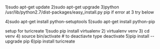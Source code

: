 1)sudo apt-get update
2)sudo apt-get upgrade
3)python /usr/lib/python2.7/dist-packages/easy_install.py pip
if error at 3 try below

4)sudo apt-get install python-setuptools
5)sudo apt-get install python-pip



setup for turicreate
1)sudo pip install virtualenv
2) virtualenv venv
3) cd venv
4) source bin/activate    # to deactiavte type deactivate
5)pip install --upgrade pip
6)pip install turicreate
